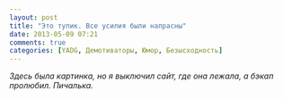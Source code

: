 ```yaml
---
layout: post
title: "Это тупик. Все усилия были напрасны"
date: 2013-05-09 07:21
comments: true
categories: [YADG, Демотиваторы, Юмор, Безысходность]
---
```


_Здесь была картинка, но я выключил сайт, где она лежала, а бэкап пролюбил. Пичалька._
